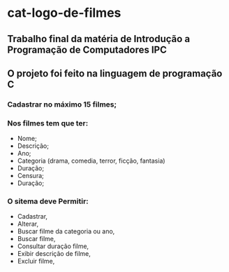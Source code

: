 # cat-logo-de-filmes
## Trabalho final da matéria de Introdução a Programação de Computadores IPC 
## O projeto foi feito na linguagem de programação C
### Cadastrar no máximo 15 filmes;
### Nos filmes tem que ter:
* Nome;
* Descrição;
* Ano;
* Categoria (drama, comedia, terror, ficção, fantasia)
* Duração;
* Censura;
* Duração;

### O sitema deve Permitir:
* Cadastrar,
* Alterar,
* Buscar filme da categoria ou ano,
* Buscar filme,
* Consultar duração filme,
* Exibir descrição de filme,
* Excluir filme, 

